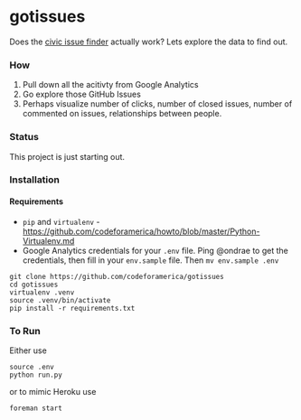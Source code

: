 # gotissues
Does the [civic issue finder](http://www.codeforamerica.org/geeks/civicissues) actually work? Lets explore the data to find out.

### How
1. Pull down all the acitivty from Google Analytics
2. Go explore those GitHub Issues
3. Perhaps visualize number of clicks, number of closed issues, number of commented on issues, relationships between people.

### Status
This project is just starting out.

### Installation
#### Requirements
* `pip` and `virtualenv` - https://github.com/codeforamerica/howto/blob/master/Python-Virtualenv.md
* Google Analytics credentials for your `.env` file. Ping @ondrae to get the credentials, then fill in your `env.sample` file. Then `mv env.sample .env`

```
git clone https://github.com/codeforamerica/gotissues
cd gotissues
virtualenv .venv
source .venv/bin/activate
pip install -r requirements.txt
```

### To Run
Either use
```
source .env
python run.py
```
or to mimic Heroku use
```
foreman start
```
